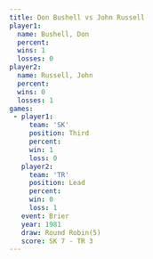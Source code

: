 ```yaml
---
title: Don Bushell vs John Russell
player1:             
  name: Bushell, Don 
  percent:           
  wins: 1            
  losses: 0          
player2:             
  name: Russell, John
  percent:           
  wins: 0            
  losses: 1          
games:
 - player1:         
     team: 'SK'     
     position: Third
     percent:       
     win: 1         
     loss: 0        
   player2:        
     team: 'TR'    
     position: Lead
     percent:      
     win: 0        
     loss: 1       
   event: Brier        
   year: 1981          
   draw: Round Robin(5)
   score: SK 7 - TR 3  
---
```

